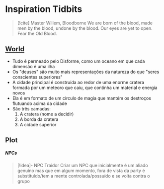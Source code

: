 # Inspiration Tidbits

>[!cite] Master Willem, Bloodborne 
>We are born of the blood, made men by the blood, undone by the blood. Our eyes are yet to open. Fear the Old Blood.

## [World](World%20MOC.md)
- Tudo é permeado pelo Disforme, como um oceano em que cada dimensão é uma ilha
- Os "deuses" são muito mais representações da natureza do que "seres conscientes superiores"
- A cidade principal é construída ao redor de uma enorme cratera formada por um meteoro que caiu, que continha um material e energia novos
- Ela é em formato de um círculo de magia que mantém os destroços flutuando acima da cidade
- São três camadas:
	1. A cratera (nome a decidir)
	2. A borda da cratera
	3. A cidade superior

## Plot

##### NPCs

>[!idea]- NPC Traidor
>Criar um NPC que inicialmente é um aliado genuíno mas que em algum momento, fora de vista da party é substituído/tem a mente controlada/possuído e se volta contra o grupo

